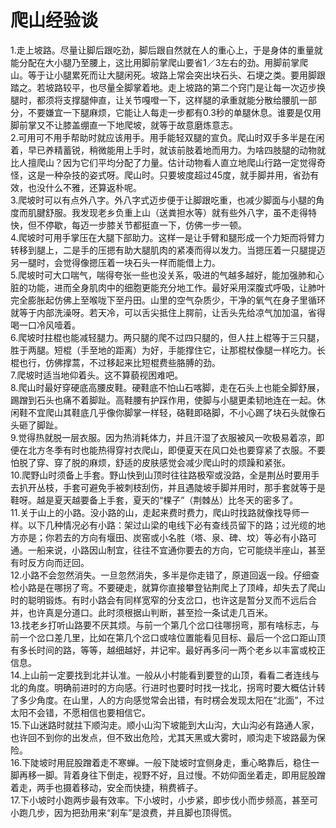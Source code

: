 # 爬山经验谈  

1.走上坡路。尽量让脚后跟吃劲，脚后跟自然就在人的重心上，于是身体的重量就能分配在大小腿乃至腰上，这比用脚前掌爬山要省1／3左右的劲。用脚前掌爬山。等于让小腿累死而让大腿闲死。坡路上常会突出块石头、石埂之类。要用脚跟踏之。若坡路较平，也尽量全脚掌着地。走上坡路的第二个窍门是让每一次迈步换腿时，都须将支撑腿伸直，让关节嘎噔一下，这样腿的承重就能分散给腰肌一部分，不要嫌宜一下腿麻烦，它能让人每走一步都有0.3秒的单腿休息。谁要是仅用脚前掌又不让膝盖绷直一下地爬坡，就等于故意磨炼意志。  
2.可用可不用手帮助时就应该用手。用手能轻双腿的宣负。爬山时双手多半是在闲着，早已养精蓄锐，稍微能用上手时，就该前肢着地而用力。为啥四肢腿的动物就比人擅爬山？因为它们平均分配了力量。估计动物看人直立地爬山行路一定觉得奇怪，这是一种杂技的姿式呀。爬山时。只要坡度超过45度，就手脚并用，省劲有效，也没什么不雅，还算返朴呢。  
3.爬坡时可以有点外八字。外八字式迈步便于让脚跟吃重，也减少脚面与小腿的角度而肌腱舒服。我发现老乡负重上山（送粪担水等）就有些外八字，虽不走得特快，但不停歇，每迈一步膝关节都挺直一下，仿佛一步一顿。  
4.爬坡时可用手掌压在大腿下部助力。这样一是让手臂和腿形成一个力矩而将臂力转移到腿上，二是手的压摁有助大腿肌肉的紧凑而得以发力。当摁压着一只腿提迈另一腿时，会觉得像摁压着一块石头一样而能借上力。  
5.爬坡时可大口喘气，喘得夸张一些也没关系，吸进的气越多越好，能加强肺和心脏的功能，进而全身肌肉中的细胞更能充分地工作。最好采用深腹式呼吸，让肺叶完全膨胀起仿佛上至喉咙下至丹田。山里的空气杂质少，干净的氧气在身子里循环就等于内部洗澡呀。若天冷，可以舌尖抵住上腭前，让舌头先给凉气加加温，省得喝一口冷风噎着。  
6.爬坡时拄棍也能减轻腿力。两只腿的爬不过四只腿的，但人拄上棍等于三只腿，胜于两腿。短棍（手至地的距离）为好，手能撑住它，让那棍杖像腿一样吃力。长棍也行，仿佛撑蒿，不过移起来比短棍费些胳膊的劲。  
7.爬坡时适当地仰着头。这不算藐视困难吧。  
8.爬山时最好穿硬底高腰皮鞋。硬鞋底不怕山石喀脚，走在石头上也能全脚舒展，踢蹭到石头也痛不着脚趾。高鞋腰有护踩作用，使脚与小腿更柔韧地连在一起。休闲鞋不宜爬山其鞋底几乎像你脚掌一样轻，硌鞋即硌脚，不小心踢了块石头就像石头砸了脚趾。  
9.觉得热就脱一层衣服。因为热消耗体力，并且汗湿了衣服被风一吹极易着凉，即便在北方冬季有时也能热得穿衬衣爬山，即便夏天在风口处也要穿紧了衣服。不要怕脱了穿、穿了脱的麻烦，舒适的皮肤感觉会减少爬山时的烦躁和紧张。  
10.爬野山时须备上手套。野山快到山顶时往往路极窄或没路，全是荆丛时要用手去扒开丛枝，手套可避免手被刺枝刮伤，并且遇陡坡手脚并用时，那手套就等于是鞋呀。越是夏天越要备上手套，夏天的“棵子”（荆棘丛）比冬天的密多了。  
11.关于山上的小路。没小路的山，走起来费时费力，爬山时找路就像找导师一样。以下几种情况必有小路：架过山梁的电线下必有查线员留下的路；过光缆的地方亦是；你若去的方向有堰田、炭窑或小名胜（塔、泉、碑、坟）等必有小路可通。一船来说，小路因山制宜，往往不宜通你要去的方向，它可能绕半座山，甚至有时反方向而迂回。  
12.小路不会忽然消失。一旦忽然消失，多半是你走错了，原道回返一段。仔细查检小路是在哪拐了弯。不要硬走，就算你直接攀登钻荆爬上了顶峰，却失去了爬山时的聪明锻炼。有时小路会有同样宽窄的分支岔口，也许这是暂分叉而不远后合并，也许真是分道口。此时须根据山判断，甚至捡一条试走几百米。  
13.找老乡打听山路要不厌其烦。与前一个第几个岔口往哪拐弯，那有啥标志，与前一个岔口差几里，比如在第几个岔口或啥位置能看见目标、最后一个岔口距山顶有多长时间的路，等等，越细越好，并记牢。最好再多问一两个老乡以丰富或校正信息。  
14.上山前一定要找到北并认准。一般从小村能看到要登的山顶，看看二者连线与北的角度。明确前进时的方向感。行进时也要时时找一找北，拐弯时要大概估计转了多少角度。在山里，人的方向感觉常会出错，有时楞会发现太阳在“北面”，不过太阳不会错，不愿相信也要相信它。  
15.下山迷路时就拄下顺沟走。顺小山沟下坡能到大山沟，大山沟必有路通人家，也许回不到你的出发点，但不致出危险，尤其天黑或大雾时，顺沟走下坡路最为保险。  
16.下陡坡时用屁股蹭着走不寒蝉。一般下陡坡时宜侧身走，重心略靠后，稳住一脚再移一脚。背着身往下倒走，视野不好，且过慢。不妨仰面坐着走，即用屁股蹭着走，两手也摄着移动，安全而快捷，稍费裤子。  
17.下小坡时小跑两步最有效率。下小坡时，小步紧，即步伐小而步频高，甚至可小跑几步，因为把劲用来“刹车”是浪费，并且脚也顶得慌。  

